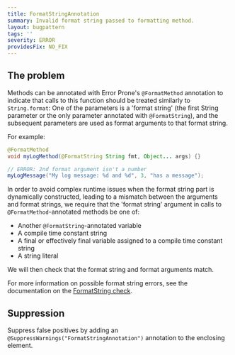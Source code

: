```yaml
---
title: FormatStringAnnotation
summary: Invalid format string passed to formatting method.
layout: bugpattern
tags: ''
severity: ERROR
providesFix: NO_FIX
---
```


<!--
*** AUTO-GENERATED, DO NOT MODIFY ***
To make changes, edit the @BugPattern annotation or the explanation in docs/bugpattern.
-->

## The problem
Methods can be annotated with Error Prone's `@FormatMethod` annotation to
indicate that calls to this function should be treated similarly to
`String.format`: One of the parameters is a 'format string' (the first String
parameter or the only parameter annotated with `@FormatString`), and the
subsequent parameters are used as format arguments to that format string.

For example:

```java
@FormatMethod
void myLogMethod(@FormatString String fmt, Object... args) {}

// ERROR: 2nd format argument isn't a number
myLogMessage("My log message: %d and %d", 3, "has a message");
```

In order to avoid complex runtime issues when the format string part is
dynamically constructed, leading to a mismatch between the arguments and format
strings, we require that the 'format string' argument in calls to
`@FormatMethod`-annotated methods be one of:

*   Another `@FormatString`-annotated variable
*   A compile time constant string
*   A final or effectively final variable assigned to a compile time constant
    string
*   A string literal

We will then check that the format string and format arguments match.

For more information on possible format string errors, see the documentation on
the [FormatString check](FormatString).

## Suppression
Suppress false positives by adding an `@SuppressWarnings("FormatStringAnnotation")` annotation to the enclosing element.
